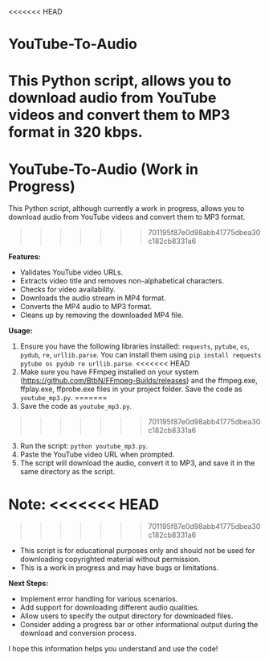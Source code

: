 
<<<<<<< HEAD
# YouTube-To-Audio

This Python script,  allows you to download audio from YouTube videos and convert them to MP3 format in 320 kbps.
=======
# YouTube-To-Audio (Work in Progress)

This Python script, although currently a work in progress, allows you to download audio from YouTube videos and convert them to MP3 format.
>>>>>>> 701195f87e0d98abb41775dbea30c182cb8331a6

**Features:**

* Validates YouTube video URLs.
* Extracts video title and removes non-alphabetical characters.
* Checks for video availability.
* Downloads the audio stream in MP4 format.
* Converts the MP4 audio to MP3 format.
* Cleans up by removing the downloaded MP4 file.

**Usage:**

1. Ensure you have the following libraries installed: `requests`, `pytube`, `os`, `pydub`, `re`, `urllib.parse`. You can install them using `pip install requests pytube os pydub re urllib.parse`.
<<<<<<< HEAD
2. Make sure you have FFmpeg installed on your system (https://github.com/BtbN/FFmpeg-Builds/releases) and the ffmpeg.exe, ffplay.exe, ffprobe.exe files in your project folder.
 Save the code as `youtube_mp3.py`.
=======
2. Save the code as `youtube_mp3.py`.
>>>>>>> 701195f87e0d98abb41775dbea30c182cb8331a6
3. Run the script: `python youtube_mp3.py`.
4. Paste the YouTube video URL when prompted.
5. The script will download the audio, convert it to MP3, and save it in the same directory as the script.

**Note:**
<<<<<<< HEAD
=======

>>>>>>> 701195f87e0d98abb41775dbea30c182cb8331a6
* This script is for educational purposes only and should not be used for downloading copyrighted material without permission.
* This is a work in progress and may have bugs or limitations.

**Next Steps:**

* Implement error handling for various scenarios.
* Add support for downloading different audio qualities.
* Allow users to specify the output directory for downloaded files.
* Consider adding a progress bar or other informational output during the download and conversion process.

I hope this information helps you understand and use the code!


